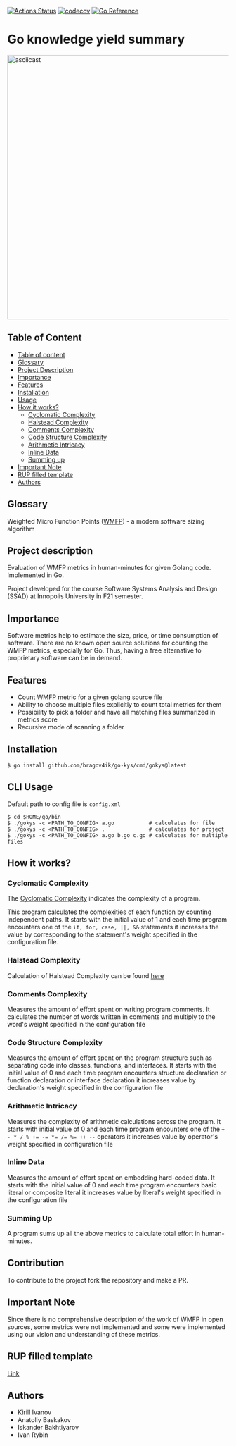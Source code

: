 [![Actions Status](https://github.com/bragov4ik/go-kys/actions/workflows/master.yml/badge.svg)](https://github.com/bragov4ik/go-kys/actions)
[![codecov](https://codecov.io/gh/bragov4ik/go-kys/branch/master/graph/badge.svg)](https://codecov.io/gh/bragov4ik/go-kys)
[![Go Reference](https://pkg.go.dev/badge/github.com/bragov4ik/go-kys.svg)](https://pkg.go.dev/github.com/bragov4ik/go-kys)

# Go knowledge yield summary

<img alt="asciicast" src="https://asciinema.org/a/gF52rkEfwDs1TNpK0d8PCNQqq.svg" width="600"/>

## Table of Content

- [Table of content](#table-of-content)
- [Glossary](#glossary)
- [Project Description](#project-description)
- [Importance](#importance)
- [Features](#features)
- [Installation](#installation)
- [Usage](#cli-usage)
- [How it works?](#how-it-works)
  - [Cyclomatic Complexity](#cyclomatic-complexity)
  - [Halstead Complexity](#halstead-complexity)
  - [Comments Complexity](#comments-complexity)
  - [Code Structure Complexity](#code-structure-complexity)
  - [Arithmetic Intricacy](#arithmetic-intricacy)
  - [Inline Data](#inline-data)
  - [Summing up](#summing-up)
- [Important Note](#important-note)
- [RUP filled template](#rup-filled-template)
- [Authors](#authors)
## Glossary
Weighted Micro Function Points ([WMFP](https://en.wikipedia.org/wiki/Weighted_Micro_Function_Points)) - a modern software sizing algorithm

## Project description
Evaluation of WMFP metrics in human-minutes for given Golang code. Implemented in Go.

Project developed for the course Software Systems Analysis and Design (SSAD) at Innopolis University in F21 semester.

## Importance
Software metrics help to estimate the size, price, or time consumption of software. There are no known open source solutions for counting the WMFP metrics, especially for Go. Thus, having a free alternative to proprietary software can be in demand.

## Features
* Count WMFP metric for a given golang source file
* Ability to choose multiple files explicitly to count total metrics for them
* Possibility to pick a folder and have all matching files summarized in metrics score
* Recursive mode of scanning a folder

## Installation
```console
$ go install github.com/bragov4ik/go-kys/cmd/gokys@latest
```

## CLI Usage
Default path to config file is `config.xml`
```console
$ cd $HOME/go/bin
$ ./gokys -c <PATH_TO_CONFIG> a.go           # calculates for file
$ ./gokys -c <PATH_TO_CONFIG> .              # calculates for project
$ ./gokys -c <PATH_TO_CONFIG> a.go b.go c.go # calculates for multiple files
```
## How it works?
### Cyclomatic Complexity

The [Cyclomatic Complexity](https://en.wikipedia.org/wiki/Cyclomatic_complexity)
indicates the complexity of a program.

This program calculates the complexities of each function by counting independent paths. It starts with the initial value
of 1 and each time program encounters one of the `if, for, case, ||, &&` statements it increases the value by
corresponding to the statement's weight specified in the configuration file.

### Halstead Complexity
Calculation of Halstead Complexity can be found [here](https://en.wikipedia.org/wiki/Halstead_complexity_measures)

### Comments Complexity
Measures the amount of effort spent on writing program comments. It calculates the number of words written in comments
and multiply to the word's weight specified in the configuration file

### Code Structure Complexity
Measures the amount of effort spent on the program structure such as separating code into classes, functions, and
interfaces. It starts with the initial value of 0 and each time program encounters structure declaration or function
declaration or interface declaration it increases value by declaration's weight specified in the configuration file

### Arithmetic Intricacy
Measures the complexity of arithmetic calculations across the program. It starts with initial value of 0 and each time
program encounters one of the `+ - * / % += -= *= /= %= ++ --` operators it increases value by operator's weight
specified in configuration file

### Inline Data
Measures the amount of effort spent on embedding hard-coded data. It starts with the initial value of 0 and each time
program encounters basic literal or composite literal it increases value by literal's weight specified in the configuration
file

### Summing Up
A program sums up all the above metrics to calculate total effort in human-minutes.

## Contribution
To contribute to the project fork the repository and make a PR.

## Important Note
Since there is no comprehensive description of the work of WMFP in open sources, some metrics were not implemented and some
were implemented using our vision and understanding of these metrics.

## RUP filled template
[Link](https://docs.google.com/document/d/1su-LKhZ33DbZ898iwvInVrTbZTy12idO/edit?usp=sharing&ouid=106194539643127537689&rtpof=true&sd=true)

## Authors
* Kirill Ivanov
* Anatoliy Baskakov
* Iskander Bakhtiyarov
* Ivan Rybin
